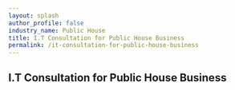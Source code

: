 ```yaml
---
layout: splash 
author_profile: false 
industry_name: Public House
title: I.T Consultation for Public House Business
permalink: /it-consultation-for-public-house-business
---
```


## I.T Consultation for Public House Business
